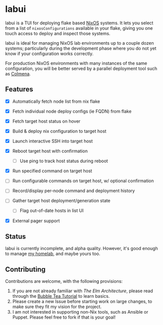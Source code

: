 # labui

labui is a TUI for deploying flake based [NixOS] systems.  It lets you select
from a list of `nixosConfigurations` available in your flake, giving you one
touch access to deploy and inspect those systems.

labui is ideal for managing NixOS lab environments up to a couple dozen
systems; particularly during the development phase where you do not yet
know if your configuration works correctly.

For production NixOS environments with many instances of the same configuration,
you will be better served by a parallel deployment tool such as [Colmena].


## Features

- [x] Automatically fetch node list from nix flake
- [x] Fetch individual node deploy configs (ie FQDN) from flake
- [x] Fetch target host status on hover
- [x] Build & deploy nix configuration to target host
- [x] Launch interactive SSH into target host
- [x] Reboot target host with confirmation
  - [ ] Use ping to track host status during reboot
- [x] Run specified command on target host
- [ ] Run configurable commands on target host, w/ optional confirmation
- [ ] Record/display per-node command and deployment history
- [ ] Gather target host deployment/generation state
  - [ ] Flag out-of-date hosts in list UI
- [x] External pager support


## Status

labui is currently incomplete, and alpha quality.  However, it's good enough
to manage [my homelab], and maybe yours too.


## Contributing

Contributions are welcome, with the following provisions:

1. If you are not already familiar with *The Elm Architecture*, please read
   through the [Bubble Tea Tutorial] to learn basics.
2. Please create a new Issue before starting work on large changes, to
   make sure they fit my vision for the project.
3. I am not interested in supporting non-Nix tools, such as Ansible or Puppet.
   Please feel free to fork if that is your goal!


[Bubble Tea Tutorial]: https://github.com/charmbracelet/bubbletea/tree/master/tutorials/basics
[Colmena]:             https://github.com/zhaofengli/colmena
[my homelab]:          https://github.com/jhillyerd/homelab
[NixOS]:               https://nixos.org/
